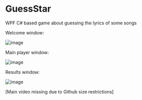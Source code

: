 # GuessStar
WPF C# based game about guessing the lyrics of some songs

Welcome window:

![image](https://user-images.githubusercontent.com/96338110/146640085-99412164-36ca-446d-aebc-753f88e0b786.png)

Main player window:

![image](https://user-images.githubusercontent.com/96338110/146640114-56a9eb35-8643-494b-b8f9-32febb8fefe8.png)

Results window:

![image](https://user-images.githubusercontent.com/96338110/146640139-9384632a-7a90-4e99-b503-5ba25a836b5a.png)


[Main video missing due to Github size restrictions]
